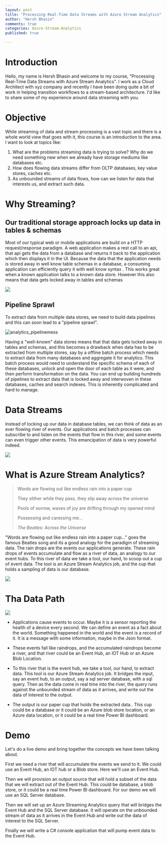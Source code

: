 ```yaml
---
layout: post
title: "Processing Real-Time Data Streams with Azure Stream Analytics"
author: "Hersh Bhasin"
comments: true
categories: Azure-Stream-Analytics
published: true

---
```

# Introduction

Hello, my name is Hersh Bhasin and welcome to my course, "Processing Real-Time Data Streams with Azure Stream Analytics". I work as a Cloud Architect with xyz company and recently I  have been doing  quite a bit of work in helping transition workflows to a  stream-based architecture.  I'd like to share some of my experience around data streaming with you. 

# Objective

While streaming of data and stream processing is a vast topic and there is a whole world view that goes with it, this course is an introduction to the area.  I want to look at topics like:

1. What are the problems streaming  data is trying to solve? Why do we need something new when we already have storage mediums like databases etc.
2. How does flowing data streams differ from OLTP databases, key value stores, caches etc.
3. As unbounded streams of data flows, how can we listen for data that interests us, and extract such data.



#  Why Streaming?

## Our traditional storage approach locks up data  in tables & schemas 

Most of our typical web or mobile applications are build on a HTTP request/response paradigm. A web application makes a rest call to an api, that api gets the data from a database and returns it back to the application which then displays it in the UI.  Because the data that the application needs is stored away in well know table schemas in a database, a consuming application can efficiently query it with well know syntax . This works great when a known application talks to a known data store. However this also means that data gets locked away in tables and schemas

![](../assets/analytics_structured.PNG)



## Pipeline Sprawl

To extract data from multiple data stores, we need to build data pipelines and this can soon lead to a "pipeline sprawl".

![analytics_pipelinemess](../assets/analytics_pipelinemess.PNG)

Having a "well-known" data stores means that that data gets locked away in tables and  schemas, and this becomes a drawback when data has to be extracted from multiple stores, say by a offline batch process which needs to extract data from many databases and aggregate it for analytics. This  batch process would need to understand the specific schema of each of these databases,  unlock and open the door of each table as it were, and then perform transformation on the data. You can end up building hundreds of pipelines to extract data that is locked away and interwoven in these databases, caches and search indexes. This is inherently complicated and hard to manage.

# Data Streams



Instead of locking up our data in database tables,  we can think of data as an ever flowing river of events. Our applications and batch processes can subscribe to and listen on the events that flow in this river, and some events can even trigger other events. This emancipation of data is very powerful indeed.



![](../assets/analytics_unstructured.PNG)



#  What is Azure Stream Analytics?

>Words are flowing out like endless rain into a paper cup
>
>They slither while they pass, they slip away across the universe
>
>Pools of sorrow, waves of joy are drifting through my opened mind
>
>Possessing and caressing me...
>
>*The Beatles:  Across the Universe*

"Words are flowing out like endless rain into a paper cup..." goes the famous Beatles song and its a good analogy for the paradigm of streaming data. The rain drops are the events our applications generate. These rain drops of events accumulate and flow as a river of data, an analogy to our event hubs. To this river of data we take a tool, our hand, to scoop out a cup of event data. The tool is an Azure Stream Analytics job, and the cup that holds a sampling of data is our database. 

![](../assets/analytics_words.PNG)



# Tha Data Path

 ![](../assets/analytics_path.PNG)

* Applications cause events to occur. Maybe it is a sensor reporting the health of a device  every second. We can define an event as a fact about the world. Something happened in the world and the event is a record of it. It is a message with some information, maybe in the Json format. 

* These  events fall like raindrops,  and the accumulated raindrops become a river,  and that river  could be an Event Hub, an IOT Hub or an Azure Blob Location.

* To this river that is the event hub,  we take a  tool, our hand,  to extract data. This tool is our Azure Stream Analytics job.  It bridges the input, say  an  event hub, to an output, say a sql server database, with a sql query. Then as the data come in real time into the river, the query runs against the unbounded stream of data as it arrives, and write out the  data of interest to the output. 

* The output is our paper cup that holds the extracted data.. This cup could be a database or it could be an Azure blob store location, or an Azure data location, or it could be a real time Power BI dashboard.



# Demo

Let's do a live demo and bring together the concepts we have been talking about. 

First we need a river that will accumulate the events we send to it. We could use an Event Hub, an IOT hub or a  Blob store. Here we'll use an Event Hub.

Then we will provision an output source that will hold a subset of the data that we will extract out of the Event Hub. This could be  database, a blob store, or it could be a real time Power BI dashboard. For our demo we will use an SQL Server database.

Then we will set up an Azure Streaming Analytics query that will bridges the Event Hub and the  SQL Server database. It will operate on the unbounded stream of data as it arrives in the Event Hub and write out the  data of interest to the SQL Server.

Finally we will write a C# console application that will pump event data to the Event Hub.